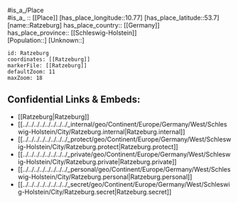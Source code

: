 ﻿---
location: [53.7,10.77] 
mapzoom: [7,12] 
mapmarker: city 
type: City
tags:
- geo/City


SpocWebEntityId: 33649
isDeleted: false
confidential: public

---
#is_a_/Place  
#is_a_ :: [[Place]] 
[has_place_longitude::10.77] 
[has_place_latitude::53.7] 
[name::Ratzeburg] 
has_place_country:: [[Germany]]  
has_place_province:: [[Schleswig-Holstein]]  
[Population::] 
[Unknown::] 


```leaflet
id: Ratzeburg
coordinates: [[Ratzeburg]] 
markerFile: [[Ratzeburg]] 
defaultZoom: 11 
maxZoom: 18
```


## Confidential Links & Embeds: 
- [[Ratzeburg|Ratzeburg]]  
- [[../../../../../../../../_internal/geo/Continent/Europe/Germany/West/Schleswig-Holstein/City/Ratzeburg.internal|Ratzeburg.internal]] 
- [[../../../../../../../../_protect/geo/Continent/Europe/Germany/West/Schleswig-Holstein/City/Ratzeburg.protect|Ratzeburg.protect]] 
- [[../../../../../../../../_private/geo/Continent/Europe/Germany/West/Schleswig-Holstein/City/Ratzeburg.private|Ratzeburg.private]] 
- [[../../../../../../../../_personal/geo/Continent/Europe/Germany/West/Schleswig-Holstein/City/Ratzeburg.personal|Ratzeburg.personal]] 
- [[../../../../../../../../_secret/geo/Continent/Europe/Germany/West/Schleswig-Holstein/City/Ratzeburg.secret|Ratzeburg.secret]] 
